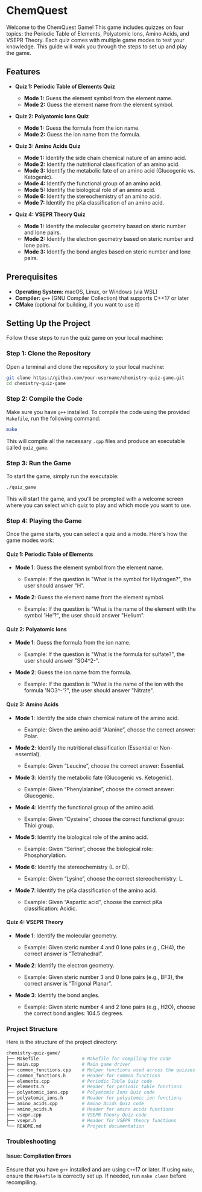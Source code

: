 # ChemQuest

Welcome to the ChemQuest Game!
This game includes quizzes on four topics: the Periodic Table of Elements, Polyatomic Ions, Amino Acids, and VSEPR Theory.
Each quiz comes with multiple game modes to test your knowledge.
This guide will walk you through the steps to set up and play the game.

## Features

- **Quiz 1: Periodic Table of Elements Quiz**

  - **Mode 1:** Guess the element symbol from the element name.
  - **Mode 2:** Guess the element name from the element symbol.

- **Quiz 2: Polyatomic Ions Quiz**

  - **Mode 1:** Guess the formula from the ion name.
  - **Mode 2:** Guess the ion name from the formula.

- **Quiz 3: Amino Acids Quiz**

  - **Mode 1:** Identify the side chain chemical nature of an amino acid.
  - **Mode 2:** Identify the nutritional classification of an amino acid.
  - **Mode 3:** Identify the metabolic fate of an amino acid (Glucogenic vs. Ketogenic).
  - **Mode 4:** Identify the functional group of an amino acid.
  - **Mode 5:** Identify the biological role of an amino acid.
  - **Mode 6:** Identify the stereochemistry of an amino acid.
  - **Mode 7:** Identify the pKa classification of an amino acid.

- **Quiz 4: VSEPR Theory Quiz**

  - **Mode 1:** Identify the molecular geometry based on steric number and lone pairs.
  - **Mode 2:** Identify the electron geometry based on steric number and lone pairs.
  - **Mode 3:** Identify the bond angles based on steric number and lone pairs.

## Prerequisites

- **Operating System:** macOS, Linux, or Windows (via WSL)
- **Compiler:** `g++` (GNU Compiler Collection) that supports C++17 or later
- **CMake** (optional for building, if you want to use it)

## Setting Up the Project

Follow these steps to run the quiz game on your local machine:

### Step 1: Clone the Repository

Open a terminal and clone the repository to your local machine:

```bash
git clone https://github.com/your-username/chemistry-quiz-game.git
cd chemistry-quiz-game
```

### Step 2: Compile the Code

Make sure you have `g++` installed. To compile the code using the provided `Makefile`, run the following command:

```bash
make
```

This will compile all the necessary `.cpp` files and produce an executable called `quiz_game`.

### Step 3: Run the Game

To start the game, simply run the executable:

```bash
./quiz_game
```

This will start the game, and you'll be prompted with a welcome screen where you can select which quiz to play and which mode you want to use.

### Step 4: Playing the Game

Once the game starts, you can select a quiz and a mode. Here's how the game modes work:

#### Quiz 1: Periodic Table of Elements

- **Mode 1**: Guess the element symbol from the element name.

  - Example: If the question is "What is the symbol for Hydrogen?", the user should answer "H".

- **Mode 2**: Guess the element name from the element symbol.

  - Example: If the question is "What is the name of the element with the symbol 'He'?", the user should answer "Helium".

#### Quiz 2: Polyatomic Ions

- **Mode 1**: Guess the formula from the ion name.

  - Example: If the question is "What is the formula for sulfate?", the user should answer "SO4^2-".

- **Mode 2**: Guess the ion name from the formula.

  - Example: If the question is "What is the name of the ion with the formula 'NO3^-'?", the user should answer "Nitrate".

#### Quiz 3: Amino Acids

- **Mode 1**: Identify the side chain chemical nature of the amino acid.

  - Example: Given the amino acid “Alanine”, choose the correct answer: Polar.

- **Mode 2**: Identify the nutritional classification (Essential or Non-essential).

  - Example: Given “Leucine”, choose the correct answer: Essential.

- **Mode 3**: Identify the metabolic fate (Glucogenic vs. Ketogenic).

  - Example: Given “Phenylalanine”, choose the correct answer: Glucogenic.

- **Mode 4**: Identify the functional group of the amino acid.

  - Example: Given “Cysteine”, choose the correct functional group: Thiol group.

- **Mode 5**: Identify the biological role of the amino acid.

  - Example: Given “Serine”, choose the biological role: Phosphorylation.

- **Mode 6**: Identify the stereochemistry (L or D).

  - Example: Given “Lysine”, choose the correct stereochemistry: L.

- **Mode 7**: Identify the pKa classification of the amino acid.

  - Example: Given “Aspartic acid”, choose the correct pKa classification: Acidic.

#### Quiz 4: VSEPR Theory

- **Mode 1**: Identify the molecular geometry.

  - Example: Given steric number 4 and 0 lone pairs (e.g., CH4), the correct answer is “Tetrahedral”.

- **Mode 2**: Identify the electron geometry.

  - Example: Given steric number 3 and 0 lone pairs (e.g., BF3), the correct answer is “Trigonal Planar”.

- **Mode 3**: Identify the bond angles.

  - Example: Given steric number 4 and 2 lone pairs (e.g., H2O), choose the correct bond angles: 104.5 degrees.

### Project Structure

Here is the structure of the project directory:

```bash
chemistry-quiz-game/
├── Makefile                # Makefile for compiling the code
├── main.cpp                # Main game driver
├── common_functions.cpp    # Helper functions used across the quizzes
├── common_functions.h      # Header for common functions
├── elements.cpp            # Periodic Table Quiz code
├── elements.h              # Header for periodic table functions
├── polyatomic_ions.cpp     # Polyatomic Ions Quiz code
├── polyatomic_ions.h       # Header for polyatomic ion functions
├── amino_acids.cpp         # Amino Acids Quiz code
├── amino_acids.h           # Header for amino acids functions
├── vsepr.cpp               # VSEPR Theory Quiz code
├── vsepr.h                 # Header for VSEPR theory functions
└── README.md               # Project documentation
```

### Troubleshooting

#### Issue: Compliation Errors

Ensure that you have `g++` installed and are using `C++`17 or later. If using `make`, ensure the `Makefile` is correctly set up. If needed, run `make clean` before recompiling.
